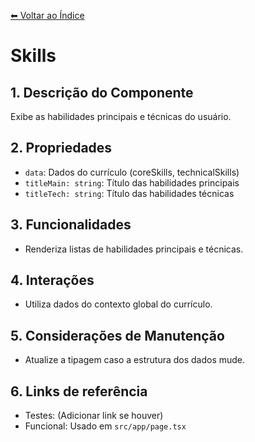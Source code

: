 [⬅ Voltar ao Índice](../README_INDEX.md)

# Skills

## 1. Descrição do Componente
Exibe as habilidades principais e técnicas do usuário.

## 2. Propriedades
- `data`: Dados do currículo (coreSkills, technicalSkills)
- `titleMain: string`: Título das habilidades principais
- `titleTech: string`: Título das habilidades técnicas

## 3. Funcionalidades
- Renderiza listas de habilidades principais e técnicas.

## 4. Interações
- Utiliza dados do contexto global do currículo.

## 5. Considerações de Manutenção
- Atualize a tipagem caso a estrutura dos dados mude.

## 6. Links de referência
- Testes: (Adicionar link se houver)
- Funcional: Usado em `src/app/page.tsx`
